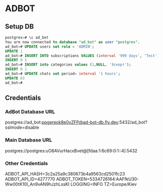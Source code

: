 # ADBOT

## Setup DB

```sql
postgres=# \c ad_bot
You are now connected to database "ad_bot" as user "postgres".
ad_bot=# UPDATE users set role = 'ADMIN';
UPDATE 1
ad_bot=# INSERT INTO subscriptions VALUES (interval '999 days', 'Test');
INSERT 0 1
ad_bot=# INSERT into categories values (1,NULL, 'Эскорт');
INSERT 0 1
ad_bot=# UPDATE chats set period= interval '1 hours';
UPDATE 63
ad_bot=#
```

## Credentials

### AdBot Database URL

postgres://ad_bot:ppgereok8e0vZFP@ad-bot-db.fly.dev:5432/ad_bot?sslmode=disable

### Main Database URL

postgres://postgres:uO8AVurHacxBvet@[fdaa:1:6c69:0:1::4]:5432

### Other Credentials

ADBOT_API_HASH=3c2a25a9c380673b4a9563cd2501fc23
ADBOT_API_ID=4277770
ADBOT_TOKEN=5334726164:AAFfkU30-Ww00tK10l_An9vAN9hJzhLssKI
LOGGING=INFO
TZ=Europe/Kiev
